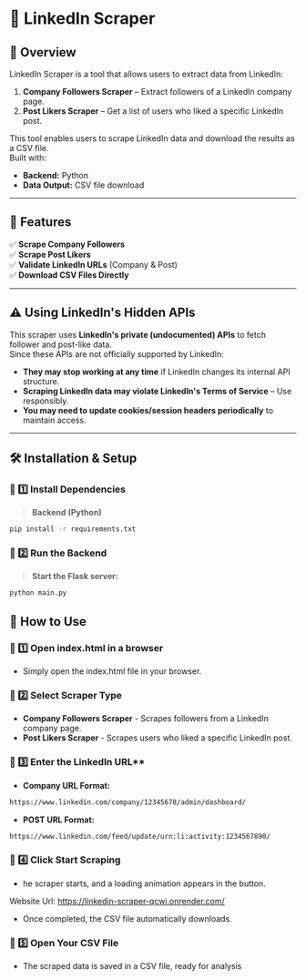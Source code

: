 # 🚀 LinkedIn Scraper

## 📌 Overview

LinkedIn Scraper is a tool that allows users to extract data from LinkedIn:

1. **Company Followers Scraper** – Extract followers of a LinkedIn company page.
2. **Post Likers Scraper** – Get a list of users who liked a specific LinkedIn post.

This tool enables users to scrape LinkedIn data and download the results as a CSV file.  
Built with:

- **Backend:** Python
- **Data Output:** CSV file download

---

## 🔧 Features

✅ **Scrape Company Followers**  
✅ **Scrape Post Likers**  
✅ **Validate LinkedIn URLs** (Company & Post)  
✅ **Download CSV Files Directly**

---

## ⚠️ **Using LinkedIn's Hidden APIs**

This scraper uses **LinkedIn's private (undocumented) APIs** to fetch follower and post-like data.  
Since these APIs are not officially supported by LinkedIn:

- **They may stop working at any time** if LinkedIn changes its internal API structure.
- **Scraping LinkedIn data may violate LinkedIn's Terms of Service** – Use responsibly.
- **You may need to update cookies/session headers periodically** to maintain access.

---

## 🛠️ Installation & Setup

### **🔹 1️⃣ Install Dependencies**

> **Backend (Python)**

```bash
pip install -r requirements.txt
```

### **🔹 2️⃣ Run the Backend**

> **Start the Flask server:**

```bash
python main.py
```

## 🚀 How to Use

### **🔹 1️⃣ Open index.html in a browser**

- Simply open the index.html file in your browser.

### **🔹 2️⃣ Select Scraper Type**

- **Company Followers Scraper** - Scrapes followers from a LinkedIn company page.
- **Post Likers Scraper** - Scrapes users who liked a specific LinkedIn post.

### 🔹 3️⃣ Enter the LinkedIn URL\*\*

- **Company URL Format:**

```bash
https://www.linkedin.com/company/12345678/admin/dashboard/
```

- **POST URL Format:**

```bash
https://www.linkedin.com/feed/update/urn:li:activity:1234567890/
```

### **🔹 4️⃣ Click Start Scraping**

- he scraper starts, and a loading animation appears in the button.


Website Url: https://linkedin-scraper-qcwi.onrender.com/
- Once completed, the CSV file automatically downloads.

### **🔹 5️⃣ Open Your CSV File**

- The scraped data is saved in a CSV file, ready for analysis
